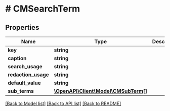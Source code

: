 # # CMSearchTerm

## Properties

Name | Type | Description | Notes
------------ | ------------- | ------------- | -------------
**key** | **string** |  |
**caption** | **string** |  |
**search_usage** | **string** |  |
**redaction_usage** | **string** |  |
**default_value** | **string** |  |
**sub_terms** | [**\OpenAPI\Client\Model\CMSubTerm[]**](CMSubTerm.md) |  |

[[Back to Model list]](../../README.md#models) [[Back to API list]](../../README.md#endpoints) [[Back to README]](../../README.md)
